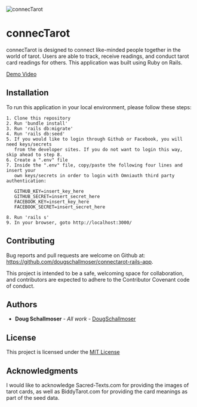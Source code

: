 ![connecTarot](https://user-images.githubusercontent.com/65590878/96668650-83687e80-1310-11eb-9d4c-fa2300d0ce52.png)

# connecTarot

connecTarot is designed to connect like-minded people together in the world of tarot. Users are able
to track, receive readings, and conduct tarot card readings for others. This application was built using Ruby on Rails.

[Demo Video](https://youtu.be/bd-E0IjS6to)


## Installation

To run this application in your local environment, please follow these steps:

```
1. Clone this repository
2. Run 'bundle install'
3. Run 'rails db:migrate'
4. Run 'rails db:seed'
5. If you would like to login through Github or Facebook, you will need keys/secrets
   from the developer sites. If you do not want to login this way, skip ahead to step 8.
6. Create a ".env" file
7. Inside the ".env" file, copy/paste the following four lines and insert your
   own keys/secrets in order to login with Omniauth third party authentication:

   GITHUB_KEY=insert_key_here
   GITHUB_SECRET=insert_secret_here
   FACEBOOK_KEY=insert_key_here
   FACEBOOK_SECRET=insert_secret_here

8. Run 'rails s'
9. In your browser, goto http://localhost:3000/
```


## Contributing

Bug reports and pull requests are welcome on Github at:
https://github.com/dougschallmoser/connectarot-rails-app.

This project is intended to be a safe, welcoming space for collaboration, and contributors are expected to adhere to the Contributor Covenant code of conduct.
 

## Authors

* **Doug Schallmoser** - *All work* - [DougSchallmoser](https://github.com/dougschallmoser)


## License

This project is licensed under the [MIT License](https://opensource.org/licenses/MIT)


## Acknowledgments

I would like to acknowledge Sacred-Texts.com for providing the images of tarot cards, as well as BiddyTarot.com for providing the card meanings as part of the seed data.
